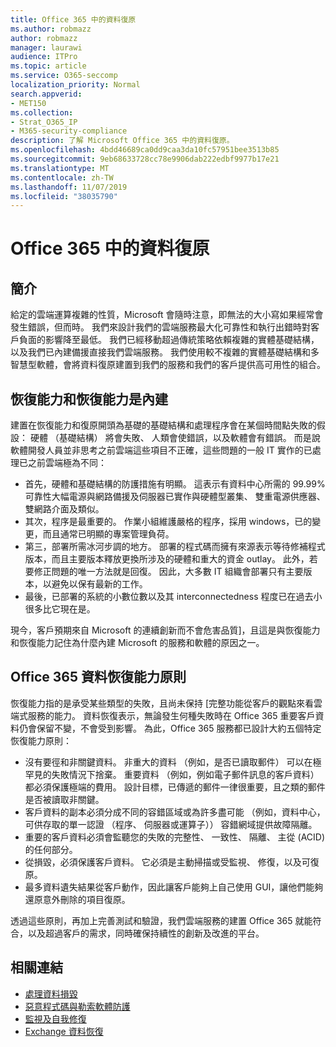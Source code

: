 ```yaml
---
title: Office 365 中的資料復原
ms.author: robmazz
author: robmazz
manager: laurawi
audience: ITPro
ms.topic: article
ms.service: O365-seccomp
localization_priority: Normal
search.appverid:
- MET150
ms.collection:
- Strat_O365_IP
- M365-security-compliance
description: 了解 Microsoft Office 365 中的資料復原。
ms.openlocfilehash: 4bdd46689ca0dd9caa3da10fc57951bee3513b85
ms.sourcegitcommit: 9eb68633728cc78e9906dab222edbf9977b17e21
ms.translationtype: MT
ms.contentlocale: zh-TW
ms.lasthandoff: 11/07/2019
ms.locfileid: "38035790"
---
```

# <a name="data-resiliency-in-office-365"></a>Office 365 中的資料復原

## <a name="introduction"></a>簡介

給定的雲端運算複雜的性質，Microsoft 會隨時注意，即無法的大小寫如果經常會發生錯誤，但而時。 我們來設計我們的雲端服務最大化可靠性和執行出錯時對客戶負面的影響降至最低。 我們已經移動超過傳統策略依賴複雜的實體基礎結構，以及我們已內建備援直接我們雲端服務。 我們使用較不複雜的實體基礎結構和多智慧型軟體，會將資料復原建置到我們的服務和我們的客戶提供高可用性的組合。 

## <a name="resiliency-and-recoverability-are-built-in"></a>恢復能力和恢復能力是內建 

建置在恢復能力和復原開頭為基礎的基礎結構和處理程序會在某個時間點失敗的假設： 硬體 （基礎結構） 將會失敗、 人類會使錯誤，以及軟體會有錯誤。 而是說軟體開發人員並非思考之前雲端這些項目不正確，這些問題的一般 IT 實作的已處理已之前雲端極為不同：

- 首先，硬體和基礎結構的防護措施有明顯。 這表示有資料中心所需的 99.99%可靠性大幅電源與網路備援及伺服器已實作與硬體型叢集、 雙重電源供應器、 雙網路介面及類似。 
- 其次，程序是最重要的。 作業小組維護嚴格的程序，採用 windows，已的變更，而且通常已明顯的專案管理負荷。 
- 第三，部署所需冰河步調的地方。 部署的程式碼而擁有來源表示等待修補程式版本，而且主要版本釋放更換所涉及的硬體和重大的資金 outlay。 此外，若要修正問題的唯一方法就是回復。 因此，大多數 IT 組織會部署只有主要版本，以避免以保有最新的工作。 
- 最後，已部署的系統的小數位數以及其 interconnectedness 程度已在過去小很多比它現在是。 

現今，客戶預期來自 Microsoft 的連續創新而不會危害品質]，且這是與恢復能力和恢復能力記住為什麼內建 Microsoft 的服務和軟體的原因之一。 

## <a name="office-365-data-resiliency-principles"></a>Office 365 資料恢復能力原則

恢復能力指的是承受某些類型的失敗，且尚未保持 [完整功能從客戶的觀點來看雲端式服務的能力。 資料恢復表示，無論發生何種失敗時在 Office 365 重要客戶資料仍會保留不變，不會受到影響。 為此，Office 365 服務都已設計大約五個特定恢復能力原則：

- 沒有要徑和非關鍵資料。 非重大的資料 （例如，是否已讀取郵件） 可以在極罕見的失敗情況下捨棄。 重要資料 （例如，例如電子郵件訊息的客戶資料） 都必須保護極端的費用。 設計目標，已傳遞的郵件一律很重要，且之類的郵件是否被讀取非關鍵。 
- 客戶資料的副本必須分成不同的容錯區域或為許多盡可能 （例如，資料中心，可供存取的單一認證 （程序、 伺服器或運算子）） 容錯網域提供故障隔離。 
- 重要的客戶資料必須會監聽您的失敗的完整性、 一致性、 隔離、 主從 (ACID) 的任何部分。 
- 從損毀，必須保護客戶資料。 它必須是主動掃描或受監視、 修復，以及可復原。 
- 最多資料遺失結果從客戶動作，因此讓客戶能夠上自己使用 GUI，讓他們能夠還原意外刪除的項目復原。 
 
透過這些原則，再加上完善測試和驗證，我們雲端服務的建置 Office 365 就能符合，以及超過客戶的需求，同時確保持續性的創新及改進的平台。 

## <a name="related-links"></a>相關連結

- [處理資料損毀](office-365-dealing-with-data-corruption.md)
- [惡意程式碼與勒索軟體防護](office-365-malware-and-ransomware-protection.md)
- [監視及自我修復](office-365-monitoring-and-self-healing.md)
- [Exchange 資料恢復](office-365-exchange-data-resiliency.md)